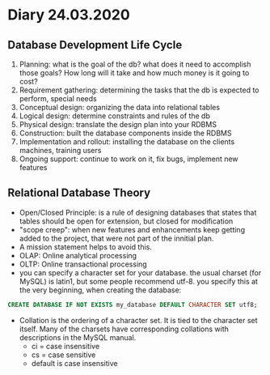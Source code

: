 # Diary 24.03.2020

## Database Development Life Cycle
1. Planning: what is the goal of the db? what does it need to accomplish those goals? How long will it take and how much money is it going to cost?
2. Requirement gathering: determining the tasks that the db is expected to perform, special needs
3. Conceptual design: organizing the data into relational tables
4. Logical design: determine constraints and rules of the db
5. Physical design: translate the design plan into your RDBMS
6. Construction: built the database components inside the RDBMS
7. Implementation and rollout: installing the database on the clients machines, training users
8. Ongoing support: continue to work on it, fix bugs, implement new features

## Relational Database Theory
* Open/Closed Principle: is a rule of designing databases that states that tables should be open for extension, but closed for modification
* "scope creep": when new features and enhancements keep getting added to the project, that were not part of the innitial plan.
* A mission statement helps to avoid this. 
* OLAP: Online analytical processing
* OLTP: Online transactional processing
* you can specify a character set for your database. the usual charset (for MySQL) is latin1, but some people recommend utf-8. you specify this at the very beginning, when creating the database:
```sql
CREATE DATABASE IF NOT EXISTS my_database DEFAULT CHARACTER SET utf8;
```
* Collation is the ordering of a character set. It is tied to the character set itself. Many of the charsets have corresponding collations with descriptions in the MySQL manual.
  * ci = case insensitive
  * cs = case sensitive
  * default is case insensitive